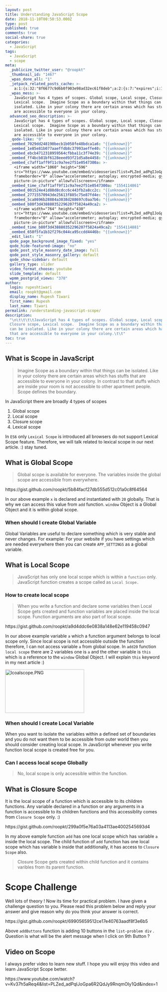 ```yaml
---
layout: post
title: Understanding JavaScript Scope
date: 2018-11-10T00:50:53.000Z
type: post
published: true
comments: true
social-share: true
categories:
  - JavaScript
tags:
  - JavaScript
  - scope
meta:
  _publicize_twitter_user: "@roopkt"
  _thumbnail_id: "1467"
  _wpas_done_all: "1"
  _jetpack_related_posts_cache: >-
    a:1:{s:32:"8f6677c9d6b0f903e98ad32ec61f8deb";a:2:{s:7:"expires";i:1609237655;s:7:"payload";a:3:{i:0;a:1:{s:2:"id";i:2537;}i:1;a:1:{s:2:"id";i:2545;}i:2;a:1:{s:2:"id";i:2542;}}}}
  _wpas_mess: >-
    JavaScript has 4 types of scopes. Global scope, Local scope, Closure scope,
    Lexical scope.  Imagine Scope as a boundary within that things can be
    isolated. Like in your colony there are certain areas which has stuffs that
    are accessible to everyone in your colony.
  advanced_seo_description: >-
    JavaScript has 4 types of scopes. Global scope, Local scope, Closure scope,
    Lexical scope.  Imagine Scope as a boundary within that things can be
    isolated. Like in your colony there are certain areas which has stuffs that
    are accessible to everyone in your colony.
  _qode-like: "0"
  _oembed_7029dd248190becb1b058fe48bdca1a6: "{{unknown}}"
  _oembed_1e85e81b077aaeffdb8c37993aeffe40: "{{unknown}}"
  _oembed_ebcb4712318959564cfbba11c3f74e39: "{{unknown}}"
  _oembed_ff4bcb81bf6128eeed93f21d5a8e4458: "{{unknown}}"
  _oembed_c7aff1aff9f11c9a7ee2f51e0547300a: >-
    <iframe width="1060" height="596"
    src="https://www.youtube.com/embed/videoseries?list=PLZed_adPqIJoGpa6R2QdJy9RnqmOIy1Qd"
    frameborder="0" allow="accelerometer; autoplay; encrypted-media; gyroscope;
    picture-in-picture" allowfullscreen></iframe>
  _oembed_time_c7aff1aff9f11c9a7ee2f51e0547300a: "1554114861"
  _oembed_001524e41d88d8cdcc6c443fb2a8cc2c: "{{unknown}}"
  _oembed_27715570943de25613f885c75e87fd4e: "{{unknown}}"
  _oembed_5ca8696b28884a3038d288697c0aa7b6: "{{unknown}}"
  _oembed_b80f3d438880352296207f5824a49ca2: >-
    <iframe width="764" height="430"
    src="https://www.youtube.com/embed/videoseries?list=PLZed_adPqIJoGpa6R2QdJy9RnqmOIy1Qd"
    frameborder="0" allow="accelerometer; autoplay; encrypted-media; gyroscope;
    picture-in-picture" allowfullscreen></iframe>
  _oembed_time_b80f3d438880352296207f5824a49ca2: "1554114881"
  _oembed_658f5fa1b32f276c044ca95ccdd4446b: "{{unknown}}"
  _edit_last: "1"
  qode_page_background_image_fixed: "yes"
  qode_hide-featured-image: "no"
  qode_post_style_masonry_date_image: full
  qode_post_style_masonry_gallery: default
  qode_show-sidebar: default
  gallery_type: slider
  video_format_choose: youtube
  slide_template: default
  wpmm_postgrid_views: "378"
author:
  login: rupeshtiwari
  email: roopkt@gmail.com
  display_name: Rupesh Tiwari
  first_name: Rupesh
  last_name: Tiwari
permalink: /understanding-javascript-scope/
description:
  "\n\t\t\t\tJavaScript has 4 types of scopes. Global scope, Local scope,
  Closure scope, Lexical scope.  Imagine Scope as a boundary within that things
  can be isolated. Like in your colony there are certain areas which has stuffs
  that are accessible to everyone in your colony.\t\t"
toc: true
---
```


<h2>What is Scope in JavaScript</h2>
<blockquote><p>Imagine Scope as a boundary within that things can be isolated. Like in your colony there are certain areas which has stuffs that are accessible to everyone in your colony. In contrast to that stuffs which are inside your room is not accessible to other apartment people. Scope defines the boundary.</p></blockquote>
<p>In JavaScript there are broadly 4 types of scopes</p>
<ol>
<li>Global scope</li>
<li>Local scope</li>
<li>Closure scope</li>
<li>Lexical scope</li>
</ol>
<p>In <code>ES6</code> only <code>Lexical Scope</code> is introduced all browsers do not support Lexical Scope feature. Therefore, we will talk related to lexical scope in our next article. :) stay tuned.</p>
<h2>What is Global Scope</h2>
<blockquote><p>Global scope is available for everyone. The variables inside the global scope are accessible from everywhere.</p></blockquote>
<p>https://gist.github.com/roopkt/5b84facf27db555d512c01a0c8f64564</p>
<p>In our above example <code>x</code> is declared and instantiated with <code>20</code> globally. That is why we can access this value from <code>add</code> function. <code>window</code> Object is a Global Object and it is within global scope.</p>
<h3>When should I create Global Variable</h3>
<p>Global Variables are useful to declare something which is very stable and never changes. For example: For your website if you have settings which are needed everywhere then you can create <code>APP_SETTINGS</code> as a global variable.</p>
<h2>What is Local Scope</h2>
<blockquote><p>JavaScript has only one local scope which is within a <code>function</code> only. JavaScript function creates a scope called as <code>Local Scope.</code></p></blockquote>
<h3>How to create local scope</h3>
<blockquote><p>When you write a function and declare some variables then Local Scope gets created and function variables are placed inside the local scope. Function arguments are also part of local scope.</p></blockquote>
<p>https://gist.github.com/roopkt/a9d4ddc6e0838a148e62e119458c0947</p>
<p>In our above example variable <code>a</code> which a function argument belongs to local scope only. Since local scope is not accessible outside the function therefore, I can not access variable <code>a</code> from global scope. In <code>add20</code> function <code>local scope</code> there are 2 variables one is <code>a</code> and the other variable is <code>this</code> which is a reference to the <code>window</code> Global Object. I will explain <code>this</code> keyword in my next article :)</p>
<p><img class="alignnone size-full wp-image-696" src="{{ site.baseurl }}/assets/2018/11/lcoalscope.png" alt="lcoalscope.PNG" width="254" height="140" /></p>
<h3>When should I create Local Variable</h3>
<p>When you want to isolate the variables within a defined set of boundaries and you do not want them to be accessible from outer world then you should consider creating local scope. In JavaScript whenever you write function local scope is created free for you.</p>
<h3>Can I access local scope Globally</h3>
<blockquote><p>No, local scope is only accessible within the function.</p></blockquote>
<h2>What is Closure Scope</h2>
<p>It is the local scope of a function which is accessible to its children functions. Any variable declared in a function or any arguments in a function is accessible to its children functions and this accessiblity comes from <code>Closure Scope</code> only. :)</p>
<p>https://gist.github.com/roopkt/299a0f5e76a03a4113ae4002545693d4</p>
<p>In my above eample function <code>add</code> has one local scope which has variable <code>a</code> inside the local scope. The child function of <code>add</code> function has one local scope which has variable <code>b</code> inside that additionally, it has access to <code>Closure Scope</code> also.</p>
<blockquote><p>Closure Scope gets created within child function and it contains varibles from its parent function.</p></blockquote>
<h1>Scope Challenge</h1>
<p>Well lots of theory ! Now its time for practical problem. I have given a challenge question to you. Please read this problem below and reply your answer and give reason why do you think your answer is correct.</p>
<p>https://gist.github.com/roopkt/69905659512ce17e40763aadf8f3e6b5</p>
<p>Above <code>addButtons</code> function is adding 10 buttons in the <code>list-problem div</code> . Question is what will be the alert message when I click on 9th Button ?</p>
<h2>Video on Scope</h2>
<p>I always prefer video to learn new stuff. I hope you will enjoy this video and learn JavaScript Scope better.</p>
<p>https://www.youtube.com/watch?v=Kv37h5aReq4&amp;list=PLZed_adPqIJoGpa6R2QdJy9RnqmOIy1Qd&amp;index=1</p>
<p>&nbsp;</p>
